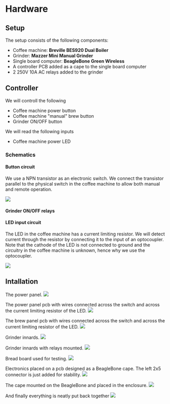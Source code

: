 # Hardware

## Setup

The setup consists of the following components:

- Coffee machine: **Breville BES920 Dual Boiler**
- Grinder: **Mazzer Mini Manual Grinder**
- Single board computer: **BeagleBone Green Wireless**
- A controller PCB added as a cape to the single board computer
- 2 250V 10A AC relays added to the grinder

## Controller

We will controll the following 

- Coffee machine power button
- Coffee machine "manual" brew button
- Grinder ON/OFF button

We will read the following inputs

- Coffee machine power LED

### Schematics

#### Button circuit

We use a NPN transistor as an electronic switch. We connect the transistor parallel to the physical switch in the coffee machine to allow both manual and remote operation.

![](switch%20output.jpg)

#### Grinder ON/OFF relays

#### LED input circuit

The LED in the coffee machine has a current limiting resistor. We will detect current through the resistor by connecting it to the input of an optocoupler. Note that the cathode  of the LED is not connected to ground and the circuitry in the coffee machine is unknown, hence why we use the optocoupler.

![](led%20input.jpg)

## Intallation

The power panel.
![](power%20panel.JPG)

The power panel pcb with wires connected across the switch and across the current limiting resistor of the LED.
![](power%20panel%20pcb.JPG)

The brew panel pcb with wires connected across the switch and across the current limiting resistor of the LED.
![](brew%20panel%20pcb.JPG)

Grinder innards.
![](grinder.JPG)

Grinder innards with relays mounted.
![](grinder%20relays.JPG)

Bread board used for testing.
![](bread%20board.JPG)

Electronics placed on a pcb designed as a BeagleBone cape. The left 2x5 connector is just added for stability.
![](pcb.JPG)

The cape mounted on the BeagleBone and placed in the enclosure.
![](enclosure.JPG)

And finally everything is neatly put back together
![](done.JPG)
